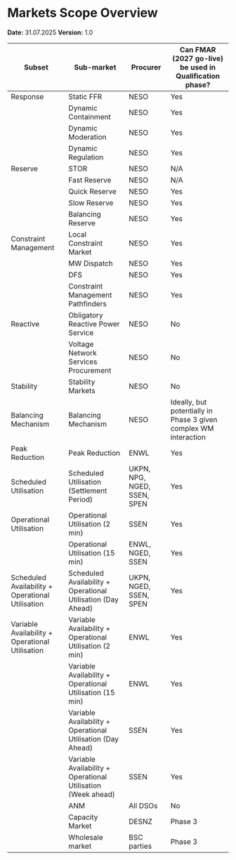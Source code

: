 # Markets Scope Overview

**Date:** 31.07.2025
**Version:** 1.0


| Subset                                  | Sub-market                                               | Procurer                                 | Can FMAR (2027 go-live) be used in Qualification phase?                                             |
|-----------------------------------------|-----------------------------------------------------------|-------------------------------------------|------------------------------------------------------------------------------------------------------|
| Response                                | Static FFR                                                | NESO                                     | Yes                                                                                                  |
|                                         | Dynamic Containment                                       | NESO                                     | Yes                                                                                                  |
|                                         | Dynamic Moderation                                        | NESO                                     | Yes                                                                                                  |
|                                         | Dynamic Regulation                                        | NESO                                     | Yes                                                                                                  |
| Reserve                                 | STOR                                                      | NESO                                     | N/A                                                                                                  |
|                                         | Fast Reserve                                              | NESO                                     | N/A                                                                                                  |
|                                         | Quick Reserve                                             | NESO                                     | Yes                                                                                                  |
|                                         | Slow Reserve                                              | NESO                                     | Yes                                                                                                  |
|                                         | Balancing Reserve                                         | NESO                                     | Yes                                                                                                  |
| Constraint Management                   | Local Constraint Market                                   | NESO                                     | Yes                                                                                                  |
|                                         | MW Dispatch                                               | NESO                                     | Yes                                                                                                  |
|                                         | DFS                                                       | NESO                                     | Yes                                                                                                  |
|                                         | Constraint Management Pathfinders                         | NESO                                     | Yes                                                                                                  |
| Reactive                                | Obligatory Reactive Power Service                         | NESO                                     | No                                                                                                   |
|                                         | Voltage Network Services Procurement                      | NESO                                     | No                                                                                                   |
| Stability                               | Stability Markets                                         | NESO                                     | No                                                                                                   |
| Balancing Mechanism                     | Balancing Mechanism                                       | NESO                                     | Ideally, but potentially in Phase 3 given complex WM interaction        |
| Peak Reduction                          | Peak Reduction                                            | ENWL                                     | Yes                                                                                                  |
| Scheduled Utilisation                   | Scheduled Utilisation (Settlement Period)                 | UKPN, NPG, NGED, SSEN, SPEN              | Yes                                                                                                  |
| Operational Utilisation                 | Operational Utilisation (2 min)                           | SSEN                                     | Yes                                                                                                  |
|                                         | Operational Utilisation (15 min)                          | ENWL, NGED, SSEN                         | Yes                                                                                                  |
| Scheduled Availability + Operational Utilisation | Scheduled Availability + Operational Utilisation (Day Ahead) | UKPN, NGED, SSEN, SPEN                   | Yes                                                                                                  |
| Variable Availability + Operational Utilisation | Variable Availability + Operational Utilisation (2 min)   | ENWL                                     | Yes                                                                                                  |
|                                         | Variable Availability + Operational Utilisation (15 min)  | ENWL                                     | Yes                                                                                                  |
|                                         | Variable Availability + Operational Utilisation (Day Ahead)| SSEN                                     | Yes                                                                                                  |
|                                         | Variable Availability + Operational Utilisation (Week ahead)| SSEN                                    | Yes                                                                                                  |
|                                         | ANM                                                       | All DSOs                                 | No                                                                                                   |
|                                         | Capacity Market                                           | DESNZ                                    | Phase 3                                                                                              |
|                                         | Wholesale market                                          | BSC parties                              | Phase 3                                                                                              |
